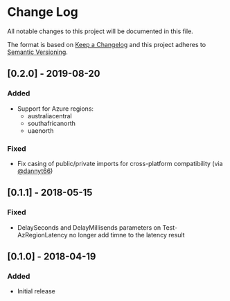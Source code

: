 # Change Log

All notable changes to this project will be documented in this file.

The format is based on [Keep a Changelog](http://keepachangelog.com/)
and this project adheres to [Semantic Versioning](http://semver.org/).

## [0.2.0] - 2019-08-20

### Added

- Support for Azure regions:
  - australiacentral
  - southafricanorth
  - uaenorth

### Fixed

- Fix casing of public/private imports for cross-platform compatibility (via [@dannyt66](https://github.com/dannyt66))

## [0.1.1] - 2018-05-15

### Fixed

- DelaySeconds and DelayMillisends parameters on Test-AzRegionLatency no longer add timne to the latency result

## [0.1.0] - 2018-04-19

### Added

- Initial release
